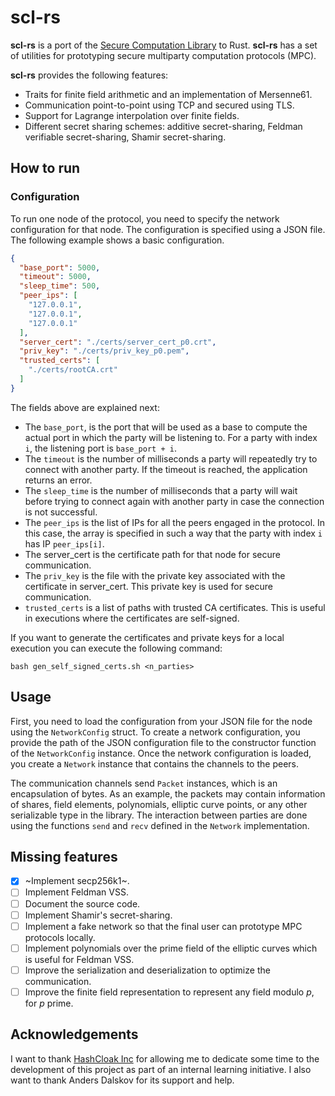 # scl-rs

**scl-rs** is a port of the [Secure Computation Library](https://github.com/anderspkd/secure-computation-library)
to Rust. **scl-rs** has a set of utilities for prototyping secure multiparty
computation protocols (MPC).

**scl-rs** provides the following features:

- Traits for finite field arithmetic and an implementation of Mersenne61.
- Communication point-to-point using TCP and secured using TLS.
- Support for Lagrange interpolation over finite fields.
- Different secret sharing schemes: additive secret-sharing, Feldman verifiable secret-sharing, Shamir secret-sharing.

## How to run

### Configuration

To run one node of the protocol, you need to specify the network configuration
for that node. The configuration is specified using a JSON file. The following
example shows a basic configuration.

```json
{
  "base_port": 5000,
  "timeout": 5000,
  "sleep_time": 500,
  "peer_ips": [
    "127.0.0.1",
    "127.0.0.1",
    "127.0.0.1"
  ],
  "server_cert": "./certs/server_cert_p0.crt",
  "priv_key": "./certs/priv_key_p0.pem",
  "trusted_certs": [
    "./certs/rootCA.crt"
  ]
}
```

The fields above are explained next:

- The `base_port`, is the port that will be used as a base to compute the actual
  port in which the party will be listening to. For a party with index `i`, the
  listening port is `base_port + i`.
- The `timeout` is the number of milliseconds a party will repeatedly try to
  connect with another party. If the timeout is reached, the application returns
  an error.
- The `sleep_time` is the number of milliseconds that a party will wait before
  trying to connect again with another party in case the connection is not
  successful.
- The `peer_ips` is the list of IPs for all the peers engaged in the protocol.
  In this case, the array is specified in such a way that the party with index
  `i` has IP `peer_ips[i]`.
- The server_cert is the certificate path for that node for secure communication.
- The `priv_key` is the file with the private key associated with the
  certificate in server_cert. This private key is used for secure communication.
- `trusted_certs` is a list of paths with trusted CA certificates. This is useful
  in executions where the certificates are self-signed.

If you want to generate the certificates and private keys for a local execution
you can execute the following command:

```text
bash gen_self_signed_certs.sh <n_parties>
```

## Usage

First, you need to load the configuration from your JSON file for the node using the `NetworkConfig`
struct. To create a network configuration, you provide the path of the JSON
configuration file to the constructor function of the `NetworkConfig` instance.
Once the network configuration is loaded, you create a `Network` instance that
contains the channels to the peers.

The communication channels send `Packet` instances, which is an 
encapsulation of bytes. As an example, the packets may contain information of 
shares, field elements, polynomials, elliptic curve points, or any other serializable type in the 
library. The interaction between parties are done using the functions `send` and 
`recv` defined in the `Network` implementation.

## Missing features

- [x] ~Implement secp256k1~.
- [ ] Implement Feldman VSS.
- [ ] Document the source code.
- [ ] Implement Shamir's secret-sharing.
- [ ] Implement a fake network so that the final user can prototype MPC protocols locally.
- [ ] Implement polynomials over the prime field of the elliptic curves which is useful for Feldman VSS.
- [ ] Improve the serialization and deserialization to optimize the communication.
- [ ] Improve the finite field representation to represent any field modulo $p$, for $p$ prime.

## Acknowledgements

I want to thank [HashCloak Inc](https://hashcloak.com/) for allowing me to dedicate some time to the development of this project as part of an internal learning initiative. I also want to thank Anders Dalskov for its support and help.
